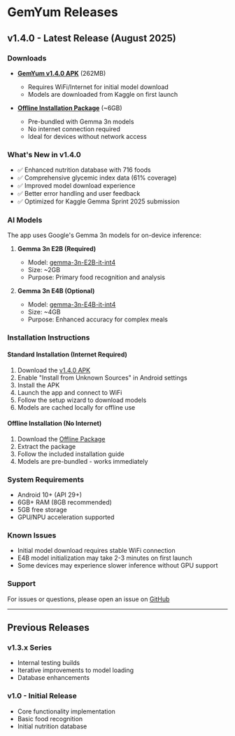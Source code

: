 # GemYum Releases

## v1.4.0 - Latest Release (August 2025)

### Downloads
- **[GemYum v1.4.0 APK](https://drive.google.com/file/d/16-xZpzdZA3NEv48slvQVASs6c6MYEBCF/view?usp=drive_link)** (262MB)
  - Requires WiFi/Internet for initial model download
  - Models are downloaded from Kaggle on first launch
  
- **[Offline Installation Package](https://drive.google.com/drive/folders/1jvMmeec--PYCZfIY3sXKF5LM9YHlM5w-?usp=drive_link)** (~6GB)
  - Pre-bundled with Gemma 3n models
  - No internet connection required
  - Ideal for devices without network access

### What's New in v1.4.0
- ✅ Enhanced nutrition database with 716 foods
- ✅ Comprehensive glycemic index data (61% coverage)
- ✅ Improved model download experience
- ✅ Better error handling and user feedback
- ✅ Optimized for Kaggle Gemma Sprint 2025 submission

### AI Models
The app uses Google's Gemma 3n models for on-device inference:

1. **Gemma 3n E2B (Required)**
   - Model: [gemma-3n-E2B-it-int4](https://www.kaggle.com/models/google/gemma-3n/tfLite/gemma-3n-E2B-it-int4)
   - Size: ~2GB
   - Purpose: Primary food recognition and analysis

2. **Gemma 3n E4B (Optional)**
   - Model: [gemma-3n-E4B-it-int4](https://www.kaggle.com/models/google/gemma-3n/tfLite/gemma-3n-E4B-it-int4)
   - Size: ~4GB
   - Purpose: Enhanced accuracy for complex meals

### Installation Instructions

#### Standard Installation (Internet Required)
1. Download the [v1.4.0 APK](https://drive.google.com/file/d/16-xZpzdZA3NEv48slvQVASs6c6MYEBCF/view?usp=drive_link)
2. Enable "Install from Unknown Sources" in Android settings
3. Install the APK
4. Launch the app and connect to WiFi
5. Follow the setup wizard to download models
6. Models are cached locally for offline use

#### Offline Installation (No Internet)
1. Download the [Offline Package](https://drive.google.com/drive/folders/1jvMmeec--PYCZfIY3sXKF5LM9YHlM5w-?usp=drive_link)
2. Extract the package
3. Follow the included installation guide
4. Models are pre-bundled - works immediately

### System Requirements
- Android 10+ (API 29+)
- 6GB+ RAM (8GB recommended)
- 5GB free storage
- GPU/NPU acceleration supported

### Known Issues
- Initial model download requires stable WiFi connection
- E4B model initialization may take 2-3 minutes on first launch
- Some devices may experience slower inference without GPU support

### Support
For issues or questions, please open an issue on [GitHub](https://github.com/Stellife/GemYum/issues)

---

## Previous Releases

### v1.3.x Series
- Internal testing builds
- Iterative improvements to model loading
- Database enhancements

### v1.0 - Initial Release
- Core functionality implementation
- Basic food recognition
- Initial nutrition database